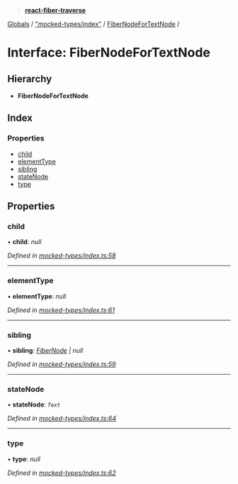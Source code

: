> **[react-fiber-traverse](../README.md)**

[Globals](../globals.md) / ["mocked-types/index"](../modules/_mocked_types_index_.md) / [FiberNodeForTextNode](_mocked_types_index_.fibernodefortextnode.md) /

# Interface: FiberNodeForTextNode

## Hierarchy

* **FiberNodeForTextNode**

## Index

### Properties

* [child](_mocked_types_index_.fibernodefortextnode.md#child)
* [elementType](_mocked_types_index_.fibernodefortextnode.md#elementtype)
* [sibling](_mocked_types_index_.fibernodefortextnode.md#sibling)
* [stateNode](_mocked_types_index_.fibernodefortextnode.md#statenode)
* [type](_mocked_types_index_.fibernodefortextnode.md#type)

## Properties

###  child

• **child**: *null*

*Defined in [mocked-types/index.ts:58](https://github.com/bendtherules/react-fiber-traverse/blob/18ea2e7/src/mocked-types/index.ts#L58)*

___

###  elementType

• **elementType**: *null*

*Defined in [mocked-types/index.ts:61](https://github.com/bendtherules/react-fiber-traverse/blob/18ea2e7/src/mocked-types/index.ts#L61)*

___

###  sibling

• **sibling**: *[FiberNode](../modules/_mocked_types_index_.md#fibernode) | null*

*Defined in [mocked-types/index.ts:59](https://github.com/bendtherules/react-fiber-traverse/blob/18ea2e7/src/mocked-types/index.ts#L59)*

___

###  stateNode

• **stateNode**: *`Text`*

*Defined in [mocked-types/index.ts:64](https://github.com/bendtherules/react-fiber-traverse/blob/18ea2e7/src/mocked-types/index.ts#L64)*

___

###  type

• **type**: *null*

*Defined in [mocked-types/index.ts:62](https://github.com/bendtherules/react-fiber-traverse/blob/18ea2e7/src/mocked-types/index.ts#L62)*